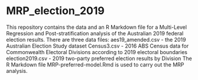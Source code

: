 # MRP_election_2019
This repository contains the data and an R Markdown file for a Multi-Level Regression and Post-stratification analysis of the Australian 2019 federal election results.
There are three data files: 
  aes19_amended.csv - the 2019 Australian Election Study dataset 
  Census3.csv - 2016 ABS Census data for Commonwealth Electoral Divisions according to 2019 electoral boundaries
  election2019.csv - 2019 two-party preferred election results by Division
The R Markdown file MRP-preferred-model.Rmd is used to carry out the MRP analysis.
